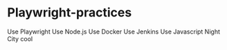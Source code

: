 ﻿# Playwright-practices
Use Playwright
Use Node.js
Use Docker
Use Jenkins
Use Javascript
Night City cool 
